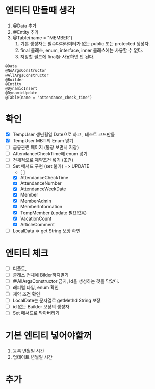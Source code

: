 # 엔티티 만들때 생각

1. @Data 추가
2. @Entity 추가
3. @Table(name = "MEMBER")
   1. 기본 생성자는 필수다파라미터가 없는 public 또는 protected 생성자.
   2. final 클래스, enum, interface, inner 클래스에는 사용할 수 없다.
   3. 저장할 필드에 final을 사용하면 안 된다.

```
@Data
@NoArgsConstructor
@AllArgsConstructor
@Builder
@Entity
@DynamicInsert
@DynamicUpdate
@Table(name = "attendance_check_time")
```

# 확인

- [x] TempUser 생년월일 Date으로 하고 , 테스트 코드만들
- [x] TempUser MBTI의 Enum 넣기
- [ ] 금융관련 페이지 (통장 보면서 저장)
- [ ] AttendanceCheckTime에 enum 넣기
- [ ] 전체적으로 제약조건 넣기 (조건)
- [ ] Set 메서드 구현 (set 불가) => UPDATE
  - [ ] 
  - [x] AttendanceCheckTime
  - [x] AttendanceNumber
  - [x] AttendanceWeekDate
  - [x] Member
  - [x] MemberAdmin
  - [x] MemberInformation
  - [x] TempMember (update 필요없음)
  - [x] VacationCount
  - [x] ArticleComment
- [ ] LocalData => get String 보장 확인

# 엔티티 체크

- [ ] 디폴트, 
- [ ] 클래스 전체에 Bilder하지말기
- [ ] @AllArgsConstructor 금지, Id을 생성하는 것을 막았다. 
- [ ] 래퍼럴 타입, enum 확인
- [ ] 제약 조건 확인
- [ ] LocalDate는 문자열로 getMethd String 보장
- [ ] id 없는 Builder 보장의 생성자 
- [ ] Set 메서드로 막아버리기

# 기본 엔티티 넣어야할꺼 

1. 등록 년월일 시간
2. 업데이트 년월일 시간





# 추가

